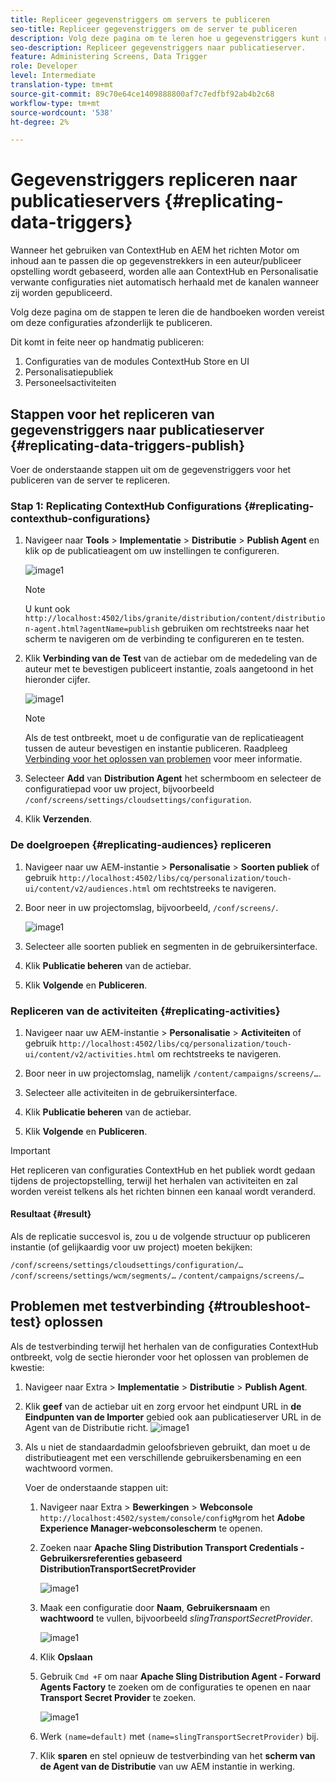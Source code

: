 ```yaml
---
title: Repliceer gegevenstriggers om servers te publiceren
seo-title: Repliceer gegevenstriggers om de server te publiceren
description: Volg deze pagina om te leren hoe u gegevenstriggers kunt repliceren om de server te publiceren.
seo-description: Repliceer gegevenstriggers naar publicatieserver.
feature: Administering Screens, Data Trigger
role: Developer
level: Intermediate
translation-type: tm+mt
source-git-commit: 89c70e64ce1409888800af7c7edfbf92ab4b2c68
workflow-type: tm+mt
source-wordcount: '538'
ht-degree: 2%

---
```



# Gegevenstriggers repliceren naar publicatieservers {#replicating-data-triggers}

Wanneer het gebruiken van ContextHub en AEM het richten Motor om inhoud aan te passen die op gegevenstrekkers in een auteur/publiceer opstelling wordt gebaseerd, worden alle aan ContextHub en Personalisatie verwante configuraties niet automatisch herhaald met de kanalen wanneer zij worden gepubliceerd.

Volg deze pagina om de stappen te leren die de handboeken worden vereist om deze configuraties afzonderlijk te publiceren.

Dit komt in feite neer op handmatig publiceren:

1. Configuraties van de modules ContextHub Store en UI
1. Personalisatiepubliek
1. Personeelsactiviteiten

## Stappen voor het repliceren van gegevenstriggers naar publicatieserver {#replicating-data-triggers-publish}

Voer de onderstaande stappen uit om de gegevenstriggers voor het publiceren van de server te repliceren.

### Stap 1: Replicating ContextHub Configurations {#replicating-contexthub-configurations}

1. Navigeer naar **Tools** > **Implementatie** > **Distributie** > **Publish Agent** en klik op de publicatieagent om uw instellingen te configureren.

   ![image1](/help/user-guide/assets/replicating-triggers/replicating-triggers1.png)

   >[!NOTE]
   >
   >U kunt ook `http://localhost:4502/libs/granite/distribution/content/distribution-agent.html?agentName=publish` gebruiken om rechtstreeks naar het scherm te navigeren om de verbinding te configureren en te testen.

1. Klik **Verbinding van de Test** van de actiebar om de mededeling van de auteur met te bevestigen publiceert instantie, zoals aangetoond in het hieronder cijfer.

   ![image1](/help/user-guide/assets/replicating-triggers/replicating-triggers2.png)

   >[!NOTE]
   >
   >Als de test ontbreekt, moet u de configuratie van de replicatieagent tussen de auteur bevestigen en instantie publiceren. Raadpleeg [Verbinding voor het oplossen van problemen](/help/user-guide/replicating-data-triggers.md#troubleshoot-test) voor meer informatie.

1. Selecteer **Add** van **Distribution Agent** het schermboom en selecteer de configuratiepad voor uw project, bijvoorbeeld `/conf/screens/settings/cloudsettings/configuration`.

1. Klik **Verzenden**.

### De doelgroepen {#replicating-audiences} repliceren

1. Navigeer naar uw AEM-instantie > **Personalisatie** > **Soorten publiek** of gebruik `http://localhost:4502/libs/cq/personalization/touch-ui/content/v2/audiences.html` om rechtstreeks te navigeren.

1. Boor neer in uw projectomslag, bijvoorbeeld, `/conf/screens/`.

   ![image1](/help/user-guide/assets/replicating-triggers/replicating-triggers10.png)

1. Selecteer alle soorten publiek en segmenten in de gebruikersinterface.

1. Klik **Publicatie beheren** van de actiebar.

1. Klik **Volgende** en **Publiceren**.

### Repliceren van de activiteiten {#replicating-activities}

1. Navigeer naar uw AEM-instantie > **Personalisatie** > **Activiteiten** of gebruik `http://localhost:4502/libs/cq/personalization/touch-ui/content/v2/activities.html` om rechtstreeks te navigeren.

1. Boor neer in uw projectomslag, namelijk `/content/campaigns/screens/…`.

1. Selecteer alle activiteiten in de gebruikersinterface.

1. Klik **Publicatie beheren** van de actiebar.

1. Klik **Volgende** en **Publiceren**.

>[!IMPORTANT]
>
>Het repliceren van configuraties ContextHub en het publiek wordt gedaan tijdens de projectopstelling, terwijl het herhalen van activiteiten en zal worden vereist telkens als het richten binnen een kanaal wordt veranderd.

#### Resultaat {#result}

Als de replicatie succesvol is, zou u de volgende structuur op publiceren instantie (of gelijkaardig voor uw project) moeten bekijken:

`/conf/screens/settings/cloudsettings/configuration/…`
`/conf/screens/settings/wcm/segments/…`
`/content/campaigns/screens/…`

## Problemen met testverbinding {#troubleshoot-test} oplossen

Als de testverbinding terwijl het herhalen van de configuraties ContextHub ontbreekt, volg de sectie hieronder voor het oplossen van problemen de kwestie:

1. Navigeer naar Extra > **Implementatie** > **Distributie** > **Publish Agent**.

1. Klik **geef** van de actiebar uit en zorg ervoor het eindpunt URL in **de Eindpunten van de Importer** gebied ook aan publicatieserver URL in de Agent van de Distributie richt.
   ![image1](/help/user-guide/assets/replicating-triggers/replicating-triggers9.png)

1. Als u niet de standaardadmin geloofsbrieven gebruikt, dan moet u de distributieagent met een verschillende gebruikersbenaming en een wachtwoord vormen.

   Voer de onderstaande stappen uit:

   1. Navigeer naar Extra > **Bewerkingen** > **Webconsole** `http://localhost:4502/system/console/configMgr`om het **Adobe Experience Manager-webconsolescherm** te openen.
   1. Zoeken naar **Apache Sling Distribution Transport Credentials - Gebruikersreferenties gebaseerd DistributionTransportSecretProvider**

      ![image1](/help/user-guide/assets/replicating-triggers/replicating-triggers6.png)

   1. Maak een configuratie door **Naam**, **Gebruikersnaam** en **wachtwoord** te vullen, bijvoorbeeld *slingTransportSecretProvider*.

      ![image1](/help/user-guide/assets/replicating-triggers/replicating-triggers7.png)

   1. Klik **Opslaan**
   1. Gebruik `Cmd +F` om naar **Apache Sling Distribution Agent - Forward Agents Factory** te zoeken om de configuraties te openen en naar **Transport Secret Provider** te zoeken.

      ![image1](/help/user-guide/assets/replicating-triggers/replicating-triggers8.png)

   1. Werk `(name=default)` met `(name=slingTransportSecretProvider)` bij.
   1. Klik **sparen** en stel opnieuw de testverbinding van het **scherm van de Agent van de Distributie** van uw AEM instantie in werking.

